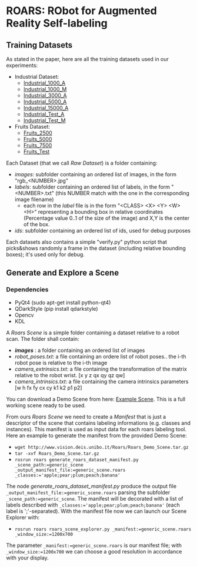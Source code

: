 # ROARS: RObot for Augmented Reality Self-labeling

## Training Datasets

As stated in the paper, here are all the training datasets used in our experiments:

* Industrial Dataset:
  * [Industrial_1000_A](http://www.vision.deis.unibo.it/Roars/Industrial_1000_A.tar.gz)
  * [Industrial_1000_M](http://www.vision.deis.unibo.it/Roars/Industrial_1000_M.tar.gz)
  * [Industrial_3000_A](http://www.vision.deis.unibo.it/Roars/Industrial_3000_A.tar.gz)
  * [Industrial_5000_A](http://www.vision.deis.unibo.it/Roars/Industrial_5000_A.tar.gz)
  * [Industrial_15000_A](http://www.vision.deis.unibo.it/Roars/Industrial_15000_A.tar.gz)
  * [Industrial_Test_A](http://www.vision.deis.unibo.it/Roars/Industrial_Test_A.tar.gz)
  * [Industrial_Test_M](http://www.vision.deis.unibo.it/Roars/Industrial_Test_M.tar.gz)
* Fruits Dataset:
  * [Fruits_2500](http://www.vision.deis.unibo.it/Roars/Fruits_2500.tar.gz)
  * [Fruits_5000](http://www.vision.deis.unibo.it/Roars/Fruits_5000.tar.gz)
  * [Fruits_7500](http://www.vision.deis.unibo.it/Roars/Fruits_7500.tar.gz)
  * [Fruits_Test](http://www.vision.deis.unibo.it/Roars/Fruits_Test.tar.gz)

Each Dataset (that we call *Raw Dataset*) is a folder containing:

* *images*: subfolder containing an ordered list of images, in the form "rgb_\<NUMBER>.jpg"
* *labels*: subfolder containing an ordered list of labels, in the form "\<NUMBER>.txt" (this NUMBER match with the one in the corresponding image filename)
  * each row in the *label* file is in the form "\<CLASS> \<X> \<Y> \<W> \<H>" representing a bounding box in relative coordinates (Percentage value 0..1 of the size of the image) and X,Y is the center of the box.
* *ids*: subfolder containing an ordered list of ids, used for debug purposes

Each datasets also contains a simple "verify.py" python script that picks&shows randomly a frame in the dataset (including relative bounding boxes); it's used only for debug.

## Generate and Explore a Scene

### Dependencies

* PyQt4 (sudo apt-get install python-qt4)
* QDarkStyle (pip install qdarkstyle)
* Opencv
* KDL

A *Roars Scene* is a simple folder containing a dataset relative to a robot scan. The folder shall contain:

* ***images*** : a folder containing an ordered list of images
* *robot_poses.txt*: a file containing an ordere list of robot poses.. the i-th robot pose is relative to the i-th image
* *camera_extrinsics.txt*: a file containing the transformation of the matrix relative to the robot wrist. [x y z qx qy qz qw]
* *camera_intrinsics.txt*: a file containing the camera intrinsics parameters [w h fx fy cx cy k1 k2 p1 p2]

You can download a Demo Scene from here: [Example Scene](http://www.vision.deis.unibo.it/Roars/Roars_Demo_Scene.tar.gz). This is a full working scene ready to be used.

From ours *Roars Scene* we need to create a *Manifest* that is just a descriptor of the scene that contains labeling informations (e.g. classes and instances). This manifest is used as input data for each roars labeling tool.
Here an example to generate the manifest from the provided Demo Scene:

* ```wget http://www.vision.deis.unibo.it/Roars/Roars_Demo_Scene.tar.gz```
* ```tar -xvf Roars_Demo_Scene.tar.gz```
* ```rosrun roars generate_roars_dataset_manifest.py _scene_path:=generic_scene _output_manifest_file:=generic_scene.roars _classes:='apple;pear;plum;peach;banana'```

The node *generate_roars_dataset_manifest.py* produce the output file ```_output_manifest_file:=generic_scene.roars``` parsing the subfolder ```_scene_path:=generic_scene```. The manifest will be decorated with a list of labels described with ```_classes:='apple;pear;plum;peach;banana'``` (each label is ';'-separated).
With the manifest file now we can launch our Scene Explorer with:

* ```rosrun roars roars_scene_explorer.py _manifest:=generic_scene.roars _window_size:=1200x700```

The parameter ```_manifest:=generic_scene.roars``` is our manifest file; with ```_window_size:=1200x700``` we can choose a good resolution in accordance with your display.





